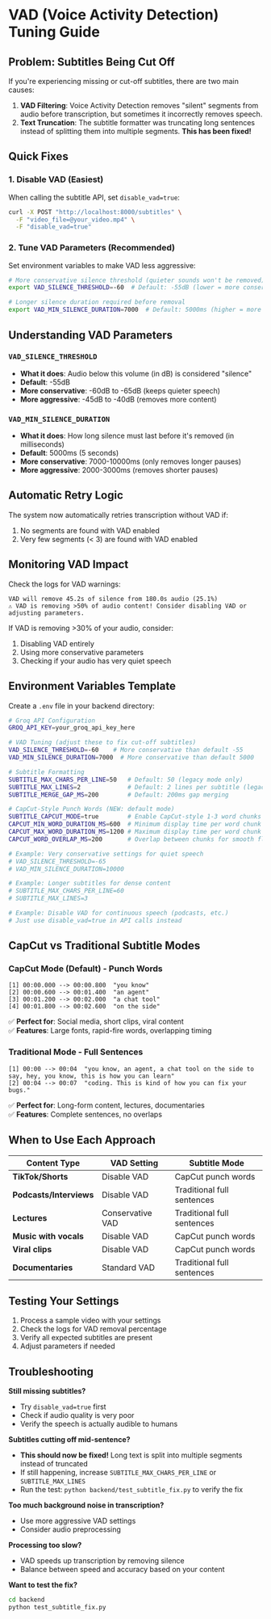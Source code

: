 # VAD (Voice Activity Detection) Tuning Guide

## Problem: Subtitles Being Cut Off

If you're experiencing missing or cut-off subtitles, there are two main causes:

1. **VAD Filtering**: Voice Activity Detection removes "silent" segments from audio before transcription, but sometimes it incorrectly removes speech.
2. **Text Truncation**: The subtitle formatter was truncating long sentences instead of splitting them into multiple segments. **This has been fixed!**

## Quick Fixes

### 1. Disable VAD (Easiest)
When calling the subtitle API, set `disable_vad=true`:
```bash
curl -X POST "http://localhost:8000/subtitles" \
  -F "video_file=@your_video.mp4" \
  -F "disable_vad=true"
```

### 2. Tune VAD Parameters (Recommended)
Set environment variables to make VAD less aggressive:

```bash
# More conservative silence threshold (quieter sounds won't be removed)
export VAD_SILENCE_THRESHOLD=-60  # Default: -55dB (lower = more conservative)

# Longer silence duration required before removal
export VAD_MIN_SILENCE_DURATION=7000  # Default: 5000ms (higher = more conservative)
```

## Understanding VAD Parameters

### `VAD_SILENCE_THRESHOLD`
- **What it does**: Audio below this volume (in dB) is considered "silence"
- **Default**: -55dB
- **More conservative**: -60dB to -65dB (keeps quieter speech)
- **More aggressive**: -45dB to -40dB (removes more content)

### `VAD_MIN_SILENCE_DURATION`
- **What it does**: How long silence must last before it's removed (in milliseconds)
- **Default**: 5000ms (5 seconds)
- **More conservative**: 7000-10000ms (only removes longer pauses)
- **More aggressive**: 2000-3000ms (removes shorter pauses)

## Automatic Retry Logic

The system now automatically retries transcription without VAD if:
1. No segments are found with VAD enabled
2. Very few segments (< 3) are found with VAD enabled

## Monitoring VAD Impact

Check the logs for VAD warnings:
```
VAD will remove 45.2s of silence from 180.0s audio (25.1%)
⚠️ VAD is removing >50% of audio content! Consider disabling VAD or adjusting parameters.
```

If VAD is removing >30% of your audio, consider:
1. Disabling VAD entirely
2. Using more conservative parameters
3. Checking if your audio has very quiet speech

## Environment Variables Template

Create a `.env` file in your backend directory:
```bash
# Groq API Configuration
GROQ_API_KEY=your_groq_api_key_here

# VAD Tuning (adjust these to fix cut-off subtitles)
VAD_SILENCE_THRESHOLD=-60    # More conservative than default -55
VAD_MIN_SILENCE_DURATION=7000  # More conservative than default 5000

# Subtitle Formatting
SUBTITLE_MAX_CHARS_PER_LINE=50   # Default: 50 (legacy mode only)
SUBTITLE_MAX_LINES=2             # Default: 2 lines per subtitle (legacy mode only)
SUBTITLE_MERGE_GAP_MS=200        # Default: 200ms gap merging

# CapCut-Style Punch Words (NEW: default mode)
SUBTITLE_CAPCUT_MODE=true        # Enable CapCut-style 1-3 word chunks
CAPCUT_MIN_WORD_DURATION_MS=600  # Minimum display time per word chunk
CAPCUT_MAX_WORD_DURATION_MS=1200 # Maximum display time per word chunk  
CAPCUT_WORD_OVERLAP_MS=200       # Overlap between chunks for smooth flow

# Example: Very conservative settings for quiet speech
# VAD_SILENCE_THRESHOLD=-65
# VAD_MIN_SILENCE_DURATION=10000

# Example: Longer subtitles for dense content
# SUBTITLE_MAX_CHARS_PER_LINE=60
# SUBTITLE_MAX_LINES=3

# Example: Disable VAD for continuous speech (podcasts, etc.)
# Just use disable_vad=true in API calls instead
```

## CapCut vs Traditional Subtitle Modes

### **CapCut Mode (Default)** - Punch Words
```
[1] 00:00.000 --> 00:00.800  "you know"
[2] 00:00.600 --> 00:01.400  "an agent"  
[3] 00:01.200 --> 00:02.000  "a chat tool"
[4] 00:01.800 --> 00:02.600  "on the side"
```
✅ **Perfect for**: Social media, short clips, viral content  
✅ **Features**: Large fonts, rapid-fire words, overlapping timing  

### **Traditional Mode** - Full Sentences  
```
[1] 00:00 --> 00:04  "you know, an agent, a chat tool on the side to say, hey, you know, this is how you can learn"
[2] 00:04 --> 00:07  "coding. This is kind of how you can fix your bugs."
```
✅ **Perfect for**: Long-form content, lectures, documentaries  
✅ **Features**: Complete sentences, no overlaps  

## When to Use Each Approach

| Content Type | VAD Setting | Subtitle Mode |
|--------------|-------------|---------------|
| **TikTok/Shorts** | Disable VAD | CapCut punch words |
| **Podcasts/Interviews** | Disable VAD | Traditional full sentences |
| **Lectures** | Conservative VAD | Traditional full sentences |
| **Music with vocals** | Disable VAD | CapCut punch words |
| **Viral clips** | Disable VAD | CapCut punch words |
| **Documentaries** | Standard VAD | Traditional full sentences |

## Testing Your Settings

1. Process a sample video with your settings
2. Check the logs for VAD removal percentage
3. Verify all expected subtitles are present
4. Adjust parameters if needed

## Troubleshooting

**Still missing subtitles?**
- Try `disable_vad=true` first
- Check if audio quality is very poor
- Verify the speech is actually audible to humans

**Subtitles cutting off mid-sentence?**
- **This should now be fixed!** Long text is split into multiple segments instead of truncated
- If still happening, increase `SUBTITLE_MAX_CHARS_PER_LINE` or `SUBTITLE_MAX_LINES`
- Run the test: `python backend/test_subtitle_fix.py` to verify the fix

**Too much background noise in transcription?**
- Use more aggressive VAD settings
- Consider audio preprocessing

**Processing too slow?**
- VAD speeds up transcription by removing silence
- Balance between speed and accuracy based on your content

**Want to test the fix?**
```bash
cd backend
python test_subtitle_fix.py
``` 
